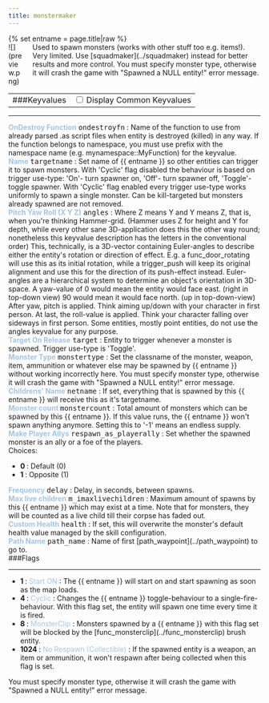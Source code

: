 ```yaml
---
title: monstermaker
---
```

<div>{% set entname = page.title|raw %}</div>
<div class="container previewimg">
<div class="columns">
<div class="imagepadding column col-auto" markdown="1">![](preview.png)</div>
<div class="column entityentry" markdown="1">Used to spawn monsters (works with other stuff too e.g. items!). Very limited. Use [squadmaker](../squadmaker) instead for better results and more control. You must specify monster type, otherwise it will crash the game with "Spawned a NULL entity!" error message.</div>
</div>
</div>
<div>
<table class="titletable">
<tbody>
<tr>
<td markdown="1">###Keyvalues</td>
<td class="titletablecheck" id="checkboxandlabel"><input type="checkbox" id="displaycommon"><label for="displaycommon"> Display Common Keyvalues</label></input></td>
</tr>
</tbody>
</table>
<hr>
<div class="entityentry commonkeys-checkbox" markdown="1">
<span style="color:#9fc5e8;"><b>OnDestroy Function</b></span> <kbd  class="tooltip" data-tooltip="string">ondestroyfn</kbd> :
Name of the function to use from already parsed .as script files when entity is destroyed (killed) in any way. If the function belongs to namespace, you must use prefix with the namespace name (e.g. mynamespace::MyFunction) for the keyvalue.
</div>
<div class="entityentry commonkeys-checkbox" markdown="1">
<span style="color:#9fc5e8;"><b>Name</b></span> <kbd  class="tooltip" data-tooltip="target_source">targetname</kbd> :
Set name of {{ entname }} so other entities can trigger it to spawn monsters. With 'Cyclic' flag disabled the behaviour is based on trigger use-type: 'On'- turn spawner on, 'Off'- turn spawner off, 'Toggle'- toggle spawner. With 'Cyclic' flag enabled every trigger use-type works uniformly to spawn a single monster. Can be kill-targeted but monsters already spawned are not removed.
</div>
<div class="entityentry commonkeys-checkbox" markdown="1">
<span style="color:#9fc5e8;"><b>Pitch Yaw Roll (X Y Z)</b></span> <kbd  class="tooltip" data-tooltip="string">angles</kbd> :
Where Z means Y and Y means Z, that is, when you're thinking Hammer-grid. (Hammer uses Z for height and Y for depth, while every other sane 3D-application does this the other way round; nonetheless this keyvalue description has the letters in the conventional order) This, technically, is a 3D-vector containing Euler-angles to describe either the entity's rotation or direction of effect. E.g. a func_door_rotating will use this as its initial rotation, while a trigger_push will keep its original alignment and use this for the direction of its push-effect instead. Euler-angles are a hierarchical system to determine an object's orientation in 3D-space. A yaw-value of 0 would mean the entity would face east. (right in top-down view) 90 would mean it would face north. (up in top-down-view) After yaw, pitch is applied. Think aiming up/down with your character in first person. At last, the roll-value is applied. Think your character falling over sideways in first person. Some entities, mostly point entities, do not use the angles keyvalue for any purpose.
</div>
<div class="entityentry commonkeys-checkbox" markdown="1">
<span style="color:#9fc5e8;"><b>Target On Release</b></span> <kbd  class="tooltip" data-tooltip="string">target</kbd> :
Entity to trigger whenever a monster is spawned. Trigger use-type is 'Toggle'.
</div>
<div class="entityentry" markdown="1">
<span style="color:#9fc5e8;"><b>Monster Type</b></span> <kbd  class="tooltip" data-tooltip="string">monstertype</kbd> :
Set the classname of the monster, weapon, item, ammunition or whatever else may be spawned by {{ entname }} without working incorrectly here. You must specify monster type, otherwise it will crash the game with "Spawned a NULL entity!" error message.
</div>
<div class="entityentry" markdown="1">
<span style="color:#9fc5e8;"><b>Childrens' Name</b></span> <kbd  class="tooltip" data-tooltip="string">netname</kbd> :
If set, everything that is spawned by this {{ entname }} will receive this as it's targetname.
</div>
<div class="entityentry" markdown="1">
<span style="color:#9fc5e8;"><b>Monster count </b></span> <kbd  class="tooltip" data-tooltip="integer">monstercount</kbd> :
Total amount of monsters which can be spawned by this {{ entname }}. If this value runs, the {{ entname }} won't spawn anything anymore. Setting this to '-1' means an endless supply.
</div>
<div class="entityentry" markdown="1">
<span style="color:#9fc5e8;"><b>Make Player Allys</b></span> <kbd  class="tooltip" data-tooltip="choices">respawn_as_playerally</kbd> :
Set whether the spawned monster is an ally or a foe of the players.
<div class="accordion">
<input type="checkbox" id="accordion-1" name="accordion-checkbox" hidden>
<label class="accordion-header" for="accordion-1">
<i class="icon icon-arrow-right mr-1"></i>
Choices:
</label>
<div class="accordion-body">
<ul>
<li><b>0 </b> : Default (0)</li>
<li><b>1 </b> : Opposite (1)</li>
</ul>
</div>
</div>
</div>
<div class="entityentry commonkeys-checkbox" markdown="1">
<span style="color:#9fc5e8;"><b>Frequency</b></span> <kbd  class="tooltip" data-tooltip="string">delay</kbd> :
Delay, in seconds, between spawns.
</div>
<div class="entityentry" markdown="1">
<span style="color:#9fc5e8;"><b>Max live children</b></span> <kbd  class="tooltip" data-tooltip="integer">m_imaxlivechildren</kbd> :
Maximum amount of spawns by this {{ entname }} which may exist at a time. Note that for monsters, they will be counted as a live child till their corpse has faded out.
</div>
<div class="entityentry" markdown="1">
<span style="color:#9fc5e8;"><b>Custom Health</b></span> <kbd  class="tooltip" data-tooltip="integer">health</kbd> :
If set, this will overwrite the monster's default health value managed by the skill configuration.
</div>
<div class="entityentry" markdown="1">
<span style="color:#9fc5e8;"><b>Path Name</b></span> <kbd  class="tooltip" data-tooltip="string">path_name</kbd> :
Name of first [path_waypoint](../path_waypoint) to go to.
</div>
</div>
###Flags
<hr>
<div class="entityflags">
<ul>
<li class="imagepadding" markdown="1"><b>1 </b> : <span style="color:#9fc5e8;">Start ON</span> : The {{ entname }} will start on and start spawning as soon as the map loads.</li>
<li class="imagepadding" markdown="1"><b>4 </b> : <span style="color:#9fc5e8;">Cyclic</span> : Changes the {{ entname }} toggle-behaviour to a single-fire-behaviour. With this flag set, the entity will spawn one time every time it is fired.</li>
<li class="imagepadding" markdown="1"><b>8 </b> : <span style="color:#9fc5e8;">MonsterClip</span> : Monsters spawned by a {{ entname }} with this flag set will be blocked by the [func_monsterclip](../func_monsterclip) brush entity.</li>
<li class="imagepadding" markdown="1"><b>1024 </b> : <span style="color:#9fc5e8;">No Respawn (Collectible)</span> : If the spawned entity is a weapon, an item or ammunition, it won't respawn after being collected when this flag is set.</li>
</ul>
</div>
<div class="notices red" markdown="1">You must specify monster type, otherwise it will crash the game with "Spawned a NULL entity!" error message.</div>
